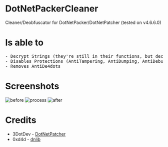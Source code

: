 # DotNetPackerCleaner
Cleaner/Deobfuscator for DotNetPacker/DotNetPatcher (tested on v4.6.6.0)

# Is able to
<pre>
- Decrypt Strings (they're still in their functions, but decrypted)
- Disables Protections (AntiTampering, AntiDumping, AntiDebugging)
- Removes AntiDe4dots
</pre>

# Screenshots
![before](https://i.imgur.com/masKue8.png)
![process](https://i.imgur.com/xrVeObY.png)
![after](https://i.imgur.com/wRQ5kQr.png)

# Credits
- 3DotDev - <a href=https://github.com/3DotDev/DotNetPatcher>DotNetPatcher</a>
- 0xd4d - <a href="https://github.com/0xd4d/dnlib">dnlib</a>
